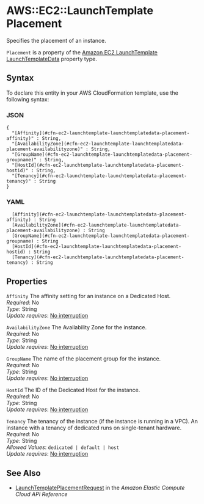# AWS::EC2::LaunchTemplate Placement<a name="aws-properties-ec2-launchtemplate-launchtemplatedata-placement"></a>

Specifies the placement of an instance\.

 `Placement` is a property of the [Amazon EC2 LaunchTemplate LaunchTemplateData](https://docs.aws.amazon.com/AWSCloudFormation/latest/UserGuide/aws-properties-ec2-launchtemplate-launchtemplatedata.html) property type\.

## Syntax<a name="aws-properties-ec2-launchtemplate-launchtemplatedata-placement-syntax"></a>

To declare this entity in your AWS CloudFormation template, use the following syntax:

### JSON<a name="aws-properties-ec2-launchtemplate-launchtemplatedata-placement-syntax.json"></a>

```
{
  "[Affinity](#cfn-ec2-launchtemplate-launchtemplatedata-placement-affinity)" : String,
  "[AvailabilityZone](#cfn-ec2-launchtemplate-launchtemplatedata-placement-availabilityzone)" : String,
  "[GroupName](#cfn-ec2-launchtemplate-launchtemplatedata-placement-groupname)" : String,
  "[HostId](#cfn-ec2-launchtemplate-launchtemplatedata-placement-hostid)" : String,
  "[Tenancy](#cfn-ec2-launchtemplate-launchtemplatedata-placement-tenancy)" : String
}
```

### YAML<a name="aws-properties-ec2-launchtemplate-launchtemplatedata-placement-syntax.yaml"></a>

```
﻿  [Affinity](#cfn-ec2-launchtemplate-launchtemplatedata-placement-affinity) : String
﻿  [AvailabilityZone](#cfn-ec2-launchtemplate-launchtemplatedata-placement-availabilityzone) : String
﻿  [GroupName](#cfn-ec2-launchtemplate-launchtemplatedata-placement-groupname) : String
﻿  [HostId](#cfn-ec2-launchtemplate-launchtemplatedata-placement-hostid) : String
﻿  [Tenancy](#cfn-ec2-launchtemplate-launchtemplatedata-placement-tenancy) : String
```

## Properties<a name="aws-properties-ec2-launchtemplate-launchtemplatedata-placement-properties"></a>

`Affinity`  <a name="cfn-ec2-launchtemplate-launchtemplatedata-placement-affinity"></a>
The affinity setting for an instance on a Dedicated Host\.  
*Required*: No  
*Type*: String  
*Update requires*: [No interruption](https://docs.aws.amazon.com/AWSCloudFormation/latest/UserGuide/using-cfn-updating-stacks-update-behaviors.html#update-no-interrupt)

`AvailabilityZone`  <a name="cfn-ec2-launchtemplate-launchtemplatedata-placement-availabilityzone"></a>
The Availability Zone for the instance\.  
*Required*: No  
*Type*: String  
*Update requires*: [No interruption](https://docs.aws.amazon.com/AWSCloudFormation/latest/UserGuide/using-cfn-updating-stacks-update-behaviors.html#update-no-interrupt)

`GroupName`  <a name="cfn-ec2-launchtemplate-launchtemplatedata-placement-groupname"></a>
The name of the placement group for the instance\.  
*Required*: No  
*Type*: String  
*Update requires*: [No interruption](https://docs.aws.amazon.com/AWSCloudFormation/latest/UserGuide/using-cfn-updating-stacks-update-behaviors.html#update-no-interrupt)

`HostId`  <a name="cfn-ec2-launchtemplate-launchtemplatedata-placement-hostid"></a>
The ID of the Dedicated Host for the instance\.  
*Required*: No  
*Type*: String  
*Update requires*: [No interruption](https://docs.aws.amazon.com/AWSCloudFormation/latest/UserGuide/using-cfn-updating-stacks-update-behaviors.html#update-no-interrupt)

`Tenancy`  <a name="cfn-ec2-launchtemplate-launchtemplatedata-placement-tenancy"></a>
The tenancy of the instance \(if the instance is running in a VPC\)\. An instance with a tenancy of dedicated runs on single\-tenant hardware\.  
*Required*: No  
*Type*: String  
*Allowed Values*: `dedicated | default | host`  
*Update requires*: [No interruption](https://docs.aws.amazon.com/AWSCloudFormation/latest/UserGuide/using-cfn-updating-stacks-update-behaviors.html#update-no-interrupt)

## See Also<a name="aws-properties-ec2-launchtemplate-launchtemplatedata-placement--seealso"></a>
+  [ LaunchTemplatePlacementRequest](https://docs.aws.amazon.com/AWSEC2/latest/APIReference/API_LaunchTemplatePlacementRequest.html) in the *Amazon Elastic Compute Cloud API Reference* 